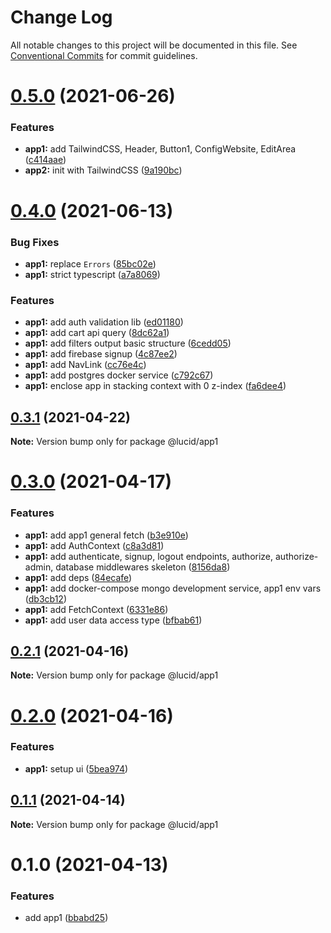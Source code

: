# Change Log

All notable changes to this project will be documented in this file.
See [Conventional Commits](https://conventionalcommits.org) for commit guidelines.

# [0.5.0](https://github.com/vladislav1010/lucid/compare/@lucid/app1@0.4.0...@lucid/app1@0.5.0) (2021-06-26)


### Features

* **app1:** add TailwindCSS, Header, Button1, ConfigWebsite, EditArea ([c414aae](https://github.com/vladislav1010/lucid/commit/c414aaed2faab9281b46a2344369ab9d3b89f0c3))
* **app2:** init with TailwindCSS ([9a190bc](https://github.com/vladislav1010/lucid/commit/9a190bc6f4e60691b571a1dc8525798bc1122a14))






# [0.4.0](https://github.com/vladislav1010/lucid/compare/@lucid/app1@0.3.1...@lucid/app1@0.4.0) (2021-06-13)


### Bug Fixes

* **app1:** replace `Errors` ([85bc02e](https://github.com/vladislav1010/lucid/commit/85bc02e38e65c56e773fc8a124fc5465a8692c54))
* **app1:** strict typescript ([a7a8069](https://github.com/vladislav1010/lucid/commit/a7a806968385161b52a7c9b04f40dbddf996f7d0))


### Features

* **app1:** add auth validation lib ([ed01180](https://github.com/vladislav1010/lucid/commit/ed0118006ce308f65ee77433891c0c57961a7a6f))
* **app1:** add cart api query ([8dc62a1](https://github.com/vladislav1010/lucid/commit/8dc62a1eb0476bf94bd097dc91aa7788ee8b2070))
* **app1:** add filters output basic structure ([6cedd05](https://github.com/vladislav1010/lucid/commit/6cedd05505ca08739ec4190eadb736180e231e09))
* **app1:** add firebase signup ([4c87ee2](https://github.com/vladislav1010/lucid/commit/4c87ee2ee5d29857e422852bfb910b1b05976f09))
* **app1:** add NavLink ([cc76e4c](https://github.com/vladislav1010/lucid/commit/cc76e4c3812d0ab92d8d8ff2f402ac05fbb9b5a1))
* **app1:** add postgres docker service ([c792c67](https://github.com/vladislav1010/lucid/commit/c792c679377331a36b0615ffb213b55955be37d1))
* **app1:** enclose app in stacking context with 0 z-index ([fa6dee4](https://github.com/vladislav1010/lucid/commit/fa6dee432b078f152fe66ab263fc6230e2184cf1))





## [0.3.1](https://github.com/Lucid-Deployment/lucid/compare/@lucid/app1@0.3.0...@lucid/app1@0.3.1) (2021-04-22)

**Note:** Version bump only for package @lucid/app1





# [0.3.0](https://github.com/Lucid-Deployment/lucid/compare/@lucid/app1@0.2.1...@lucid/app1@0.3.0) (2021-04-17)


### Features

* **app1:** add app1 general fetch ([b3e910e](https://github.com/Lucid-Deployment/lucid/commit/b3e910ee4e8f48ea7b544f2c7339648be5e148e3))
* **app1:** add AuthContext ([c8a3d81](https://github.com/Lucid-Deployment/lucid/commit/c8a3d819333e1890db6d6595a7decaee0402e355))
* **app1:** add authenticate, signup, logout endpoints, authorize, authorize-admin, database middlewares skeleton ([8156da8](https://github.com/Lucid-Deployment/lucid/commit/8156da8a4e2c84b86938359c110d3c24b75f5187))
* **app1:** add deps ([84ecafe](https://github.com/Lucid-Deployment/lucid/commit/84ecafe3c4e63d1e1d64f545f2a1c1fa5eadbc25))
* **app1:** add docker-compose mongo development service, app1 env vars ([db3cb12](https://github.com/Lucid-Deployment/lucid/commit/db3cb12d2174aaf85162de73f091de779129c8aa))
* **app1:** add FetchContext ([6331e86](https://github.com/Lucid-Deployment/lucid/commit/6331e866b32406b48d1af6bbb8e6f2e10d2eded2))
* **app1:** add user data access type ([bfbab61](https://github.com/Lucid-Deployment/lucid/commit/bfbab61403096da63561482f4d99592b7a75b035))





## [0.2.1](https://github.com/Lucid-Deployment/lucid/compare/@lucid/app1@0.2.0...@lucid/app1@0.2.1) (2021-04-16)

**Note:** Version bump only for package @lucid/app1





# [0.2.0](https://github.com/Lucid-Deployment/lucid/compare/@lucid/app1@0.1.1...@lucid/app1@0.2.0) (2021-04-16)


### Features

* **app1:** setup ui ([5bea974](https://github.com/Lucid-Deployment/lucid/commit/5bea974c6a80519f50fa272396d8cb2884336b4a))





## [0.1.1](https://github.com/Lucid-Deployment/lucid/compare/@lucid/app1@0.1.0...@lucid/app1@0.1.1) (2021-04-14)

**Note:** Version bump only for package @lucid/app1





# 0.1.0 (2021-04-13)


### Features

* add app1 ([bbabd25](https://github.com/Lucid-Deployment/lucid/commit/bbabd25e8ce685fa83b003cfb1d26461a700ab8b))
